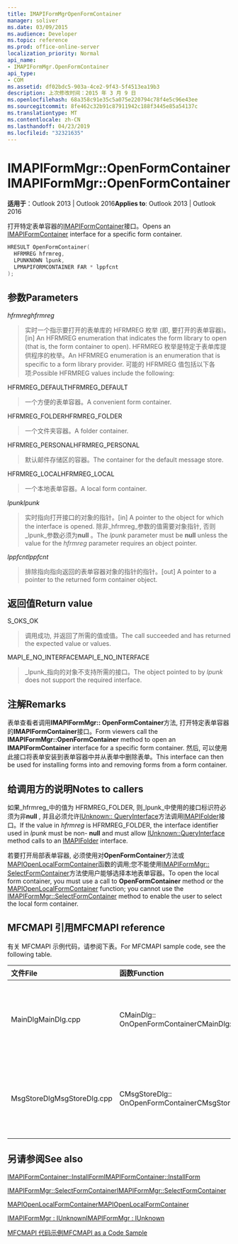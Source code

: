 ```yaml
---
title: IMAPIFormMgrOpenFormContainer
manager: soliver
ms.date: 03/09/2015
ms.audience: Developer
ms.topic: reference
ms.prod: office-online-server
localization_priority: Normal
api_name:
- IMAPIFormMgr.OpenFormContainer
api_type:
- COM
ms.assetid: df02bdc5-903a-4ce2-9f43-5f4513ea19b3
description: 上次修改时间：2015 年 3 月 9 日
ms.openlocfilehash: 68a358c91e35c5a075e220794c78f4e5c96e43ee
ms.sourcegitcommit: 8fe462c32b91c87911942c188f3445e85a54137c
ms.translationtype: MT
ms.contentlocale: zh-CN
ms.lasthandoff: 04/23/2019
ms.locfileid: "32321635"
---
```

# <a name="imapiformmgropenformcontainer"></a><span data-ttu-id="4672b-103">IMAPIFormMgr::OpenFormContainer</span><span class="sxs-lookup"><span data-stu-id="4672b-103">IMAPIFormMgr::OpenFormContainer</span></span>

  
  
<span data-ttu-id="4672b-104">**适用于**：Outlook 2013 | Outlook 2016</span><span class="sxs-lookup"><span data-stu-id="4672b-104">**Applies to**: Outlook 2013 | Outlook 2016</span></span> 
  
<span data-ttu-id="4672b-105">打开特定表单容器的[IMAPIFormContainer](imapiformcontaineriunknown.md)接口。</span><span class="sxs-lookup"><span data-stu-id="4672b-105">Opens an [IMAPIFormContainer](imapiformcontaineriunknown.md) interface for a specific form container.</span></span> 
  
```cpp
HRESULT OpenFormContainer(
  HFRMREG hfrmreg,
  LPUNKNOWN lpunk,
  LPMAPIFORMCONTAINER FAR * lppfcnt
);
```

## <a name="parameters"></a><span data-ttu-id="4672b-106">参数</span><span class="sxs-lookup"><span data-stu-id="4672b-106">Parameters</span></span>

 <span data-ttu-id="4672b-107">_hfrmreg_</span><span class="sxs-lookup"><span data-stu-id="4672b-107">_hfrmreg_</span></span>
  
> <span data-ttu-id="4672b-108">实时一个指示要打开的表单库的 HFRMREG 枚举 (即, 要打开的表单容器)。</span><span class="sxs-lookup"><span data-stu-id="4672b-108">[in] An HFRMREG enumeration that indicates the form library to open (that is, the form container to open).</span></span> <span data-ttu-id="4672b-109">HFRMREG 枚举是特定于表单库提供程序的枚举。</span><span class="sxs-lookup"><span data-stu-id="4672b-109">An HFRMREG enumeration is an enumeration that is specific to a form library provider.</span></span> <span data-ttu-id="4672b-110">可能的 HFRMREG 值包括以下各项:</span><span class="sxs-lookup"><span data-stu-id="4672b-110">Possible HFRMREG values include the following:</span></span>
    
<span data-ttu-id="4672b-111">HFRMREG_DEFAULT</span><span class="sxs-lookup"><span data-stu-id="4672b-111">HFRMREG_DEFAULT</span></span> 
  
> <span data-ttu-id="4672b-112">一个方便的表单容器。</span><span class="sxs-lookup"><span data-stu-id="4672b-112">A convenient form container.</span></span>
    
<span data-ttu-id="4672b-113">HFRMREG_FOLDER</span><span class="sxs-lookup"><span data-stu-id="4672b-113">HFRMREG_FOLDER</span></span> 
  
> <span data-ttu-id="4672b-114">一个文件夹容器。</span><span class="sxs-lookup"><span data-stu-id="4672b-114">A folder container.</span></span> 
    
<span data-ttu-id="4672b-115">HFRMREG_PERSONAL</span><span class="sxs-lookup"><span data-stu-id="4672b-115">HFRMREG_PERSONAL</span></span> 
  
> <span data-ttu-id="4672b-116">默认邮件存储区的容器。</span><span class="sxs-lookup"><span data-stu-id="4672b-116">The container for the default message store.</span></span> 
    
<span data-ttu-id="4672b-117">HFRMREG_LOCAL</span><span class="sxs-lookup"><span data-stu-id="4672b-117">HFRMREG_LOCAL</span></span> 
  
> <span data-ttu-id="4672b-118">一个本地表单容器。</span><span class="sxs-lookup"><span data-stu-id="4672b-118">A local form container.</span></span> 
    
 <span data-ttu-id="4672b-119">_lpunk_</span><span class="sxs-lookup"><span data-stu-id="4672b-119">_lpunk_</span></span>
  
> <span data-ttu-id="4672b-120">实时指向打开接口的对象的指针。</span><span class="sxs-lookup"><span data-stu-id="4672b-120">[in] A pointer to the object for which the interface is opened.</span></span> <span data-ttu-id="4672b-121">除非_hfrmreg_参数的值需要对象指针, 否则_lpunk_参数必须为**null** 。</span><span class="sxs-lookup"><span data-stu-id="4672b-121">The  _lpunk_ parameter must be **null** unless the value for the  _hfrmreg_ parameter requires an object pointer.</span></span> 
    
 <span data-ttu-id="4672b-122">_lppfcnt_</span><span class="sxs-lookup"><span data-stu-id="4672b-122">_lppfcnt_</span></span>
  
> <span data-ttu-id="4672b-123">排除指向指向返回的表单容器对象的指针的指针。</span><span class="sxs-lookup"><span data-stu-id="4672b-123">[out] A pointer to a pointer to the returned form container object.</span></span>
    
## <a name="return-value"></a><span data-ttu-id="4672b-124">返回值</span><span class="sxs-lookup"><span data-stu-id="4672b-124">Return value</span></span>

<span data-ttu-id="4672b-125">S_OK</span><span class="sxs-lookup"><span data-stu-id="4672b-125">S_OK</span></span> 
  
> <span data-ttu-id="4672b-126">调用成功, 并返回了所需的值或值。</span><span class="sxs-lookup"><span data-stu-id="4672b-126">The call succeeded and has returned the expected value or values.</span></span>
    
<span data-ttu-id="4672b-127">MAPI_E_NO_INTERFACE</span><span class="sxs-lookup"><span data-stu-id="4672b-127">MAPI_E_NO_INTERFACE</span></span> 
  
> <span data-ttu-id="4672b-128">_lpunk_指向的对象不支持所需的接口。</span><span class="sxs-lookup"><span data-stu-id="4672b-128">The object pointed to by  _lpunk_ does not support the required interface.</span></span> 
    
## <a name="remarks"></a><span data-ttu-id="4672b-129">注解</span><span class="sxs-lookup"><span data-stu-id="4672b-129">Remarks</span></span>

<span data-ttu-id="4672b-130">表单查看者调用**IMAPIFormMgr:: OpenFormContainer**方法, 打开特定表单容器的**IMAPIFormContainer**接口。</span><span class="sxs-lookup"><span data-stu-id="4672b-130">Form viewers call the **IMAPIFormMgr::OpenFormContainer** method to open an **IMAPIFormContainer** interface for a specific form container.</span></span> <span data-ttu-id="4672b-131">然后, 可以使用此接口将表单安装到表单容器中并从表单中删除表单。</span><span class="sxs-lookup"><span data-stu-id="4672b-131">This interface can then be used for installing forms into and removing forms from a form container.</span></span> 
  
## <a name="notes-to-callers"></a><span data-ttu-id="4672b-132">给调用方的说明</span><span class="sxs-lookup"><span data-stu-id="4672b-132">Notes to callers</span></span>

<span data-ttu-id="4672b-133">如果_hfrmreg_中的值为 HFRMREG_FOLDER, 则_lpunk_中使用的接口标识符必须为非**null** , 并且必须允许[IUnknown:: QueryInterface](https://msdn.microsoft.com/library/ms682521%28v=VS.85%29.aspx)方法调用[IMAPIFolder](imapifolderimapicontainer.md)接口。</span><span class="sxs-lookup"><span data-stu-id="4672b-133">If the value in  _hfrmreg_ is HFRMREG_FOLDER, the interface identifier used in  _lpunk_ must be non- **null** and must allow [IUnknown::QueryInterface](https://msdn.microsoft.com/library/ms682521%28v=VS.85%29.aspx) method calls to an [IMAPIFolder](imapifolderimapicontainer.md) interface.</span></span> 
  
<span data-ttu-id="4672b-134">若要打开局部表单容器, 必须使用对**OpenFormContainer**方法或[MAPIOpenLocalFormContainer](mapiopenlocalformcontainer.md)函数的调用;您不能使用[IMAPIFormMgr:: SelectFormContainer](imapiformmgr-selectformcontainer.md)方法使用户能够选择本地表单容器。</span><span class="sxs-lookup"><span data-stu-id="4672b-134">To open the local form container, you must use a call to **OpenFormContainer** method or the [MAPIOpenLocalFormContainer](mapiopenlocalformcontainer.md) function; you cannot use the [IMAPIFormMgr::SelectFormContainer](imapiformmgr-selectformcontainer.md) method to enable the user to select the local form container.</span></span> 
  
## <a name="mfcmapi-reference"></a><span data-ttu-id="4672b-135">MFCMAPI 引用</span><span class="sxs-lookup"><span data-stu-id="4672b-135">MFCMAPI reference</span></span>

<span data-ttu-id="4672b-136">有关 MFCMAPI 示例代码，请参阅下表。</span><span class="sxs-lookup"><span data-stu-id="4672b-136">For MFCMAPI sample code, see the following table.</span></span>
  
|<span data-ttu-id="4672b-137">**文件**</span><span class="sxs-lookup"><span data-stu-id="4672b-137">**File**</span></span>|<span data-ttu-id="4672b-138">**函数**</span><span class="sxs-lookup"><span data-stu-id="4672b-138">**Function**</span></span>|<span data-ttu-id="4672b-139">**备注**</span><span class="sxs-lookup"><span data-stu-id="4672b-139">**Comment**</span></span>|
|:-----|:-----|:-----|
|<span data-ttu-id="4672b-140">MainDlg</span><span class="sxs-lookup"><span data-stu-id="4672b-140">MainDlg.cpp</span></span>  <br/> |<span data-ttu-id="4672b-141">CMainDlg:: OnOpenFormContainer</span><span class="sxs-lookup"><span data-stu-id="4672b-141">CMainDlg::OnOpenFormContainer</span></span>  <br/> |<span data-ttu-id="4672b-142">MFCMAPI 使用**IMAPIFormMgr:: OpenFormContainer**方法检索表单容器, 以便能够呈现容器的内容。</span><span class="sxs-lookup"><span data-stu-id="4672b-142">MFCMAPI uses the **IMAPIFormMgr::OpenFormContainer** method to retrieve a form container so the container's contents can be rendered.</span></span>  <br/> |
|<span data-ttu-id="4672b-143">MsgStoreDlg</span><span class="sxs-lookup"><span data-stu-id="4672b-143">MsgStoreDlg.cpp</span></span>  <br/> |<span data-ttu-id="4672b-144">CMsgStoreDlg:: OnOpenFormContainer</span><span class="sxs-lookup"><span data-stu-id="4672b-144">CMsgStoreDlg::OnOpenFormContainer</span></span>  <br/> |<span data-ttu-id="4672b-145">MFCMAPI 使用**IMAPIFormMgr:: OpenFormContainer**方法检索文件夹的窗体容器, 以便能够呈现容器的内容。</span><span class="sxs-lookup"><span data-stu-id="4672b-145">MFCMAPI uses the **IMAPIFormMgr::OpenFormContainer** method to retrieve a form container for a folder so the container's contents can be rendered.</span></span>  <br/> |
   
## <a name="see-also"></a><span data-ttu-id="4672b-146">另请参阅</span><span class="sxs-lookup"><span data-stu-id="4672b-146">See also</span></span>



[<span data-ttu-id="4672b-147">IMAPIFormContainer::InstallForm</span><span class="sxs-lookup"><span data-stu-id="4672b-147">IMAPIFormContainer::InstallForm</span></span>](imapiformcontainer-installform.md)
  
[<span data-ttu-id="4672b-148">IMAPIFormMgr::SelectFormContainer</span><span class="sxs-lookup"><span data-stu-id="4672b-148">IMAPIFormMgr::SelectFormContainer</span></span>](imapiformmgr-selectformcontainer.md)
  
[<span data-ttu-id="4672b-149">MAPIOpenLocalFormContainer</span><span class="sxs-lookup"><span data-stu-id="4672b-149">MAPIOpenLocalFormContainer</span></span>](mapiopenlocalformcontainer.md)
  
[<span data-ttu-id="4672b-150">IMAPIFormMgr : IUnknown</span><span class="sxs-lookup"><span data-stu-id="4672b-150">IMAPIFormMgr : IUnknown</span></span>](imapiformmgriunknown.md)


[<span data-ttu-id="4672b-151">MFCMAPI 代码示例</span><span class="sxs-lookup"><span data-stu-id="4672b-151">MFCMAPI as a Code Sample</span></span>](mfcmapi-as-a-code-sample.md)

